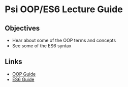 # Psi OOP/ES6 Lecture Guide
## Objectives
- Hear about some of the OOP terms and concepts
- See some of the ES6 syntax

## Links
- [OOP Guide](oop.md)
- [ES6 Guide](es6-intro.md)